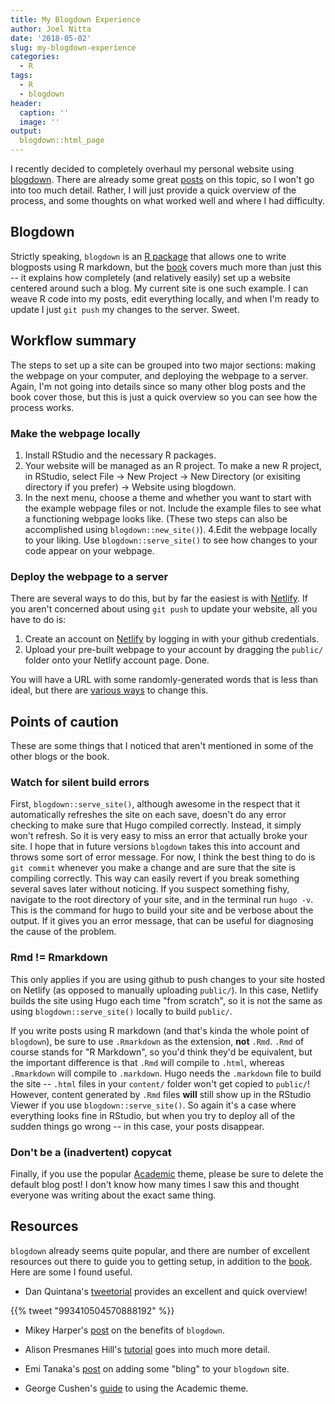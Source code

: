 ```yaml
---
title: My Blogdown Experience
author: Joel Nitta
date: '2018-05-02'
slug: my-blogdown-experience
categories:
  - R
tags:
  - R
  - blogdown
header:
  caption: ''
  image: ''
output:
  blogdown::html_page
---
```


I recently decided to completely overhaul my personal website using [blogdown](https://bookdown.org/yihui/blogdown/). There are already some great [posts](#resources) on this topic, so I won't go into too much detail. Rather, I will just provide a quick overview of the process, and some thoughts on what worked well and where I had difficulty.

## Blogdown

Strictly speaking, `blogdown` is an [R package](https://github.com/rstudio/blogdown) that allows one to write blogposts using R markdown, but the [book](https://bookdown.org/yihui/blogdown/) covers much more than just this -- it explains how completely (and relatively easily) set up a website centered around such a blog. My current site is one such example. I can weave R code into my posts, edit everything locally, and when I'm ready to update I just `git push` my changes to the server. Sweet.

## Workflow summary

The steps to set up a site can be grouped into two major sections: making the webpage on your computer, and deploying the webpage to a server. Again, I'm not going into details since so many other blog posts and the book cover those, but this is just a quick overview so you can see how the process works.

### Make the webpage locally

1. Install RStudio and the necessary R packages.
2. Your website will be managed as an R project. To make a new R project, in RStudio, select File -> New Project -> New Directory (or exisiting directory if you prefer) -> Website using blogdown.
3. In the next menu, choose a theme and whether you want to start with the example webpage files or not. Include the example files to see what a functioning webpage looks like. (These two steps can also be accomplished using `blogdown::new_site()`).
4.Edit the webpage locally to your liking. Use `blogdown::serve_site()` to see how changes to your code appear on your webpage.

### Deploy the webpage to a server

There are several ways to do this, but by far the easiest is with [Netlify](https://www.netlify.com/). If you aren't concerned about using `git push` to update your website, all you have to do is:

1. Create an account on [Netlify](https://www.netlify.com/) by logging in with your github credentials.
2. Upload your pre-built webpage to your account by dragging the `public/` folder onto your Netlify account page. Done. 

You will have a URL with some randomly-generated words that is less than ideal, but there are [various ways](https://bookdown.org/yihui/blogdown/domain-name.html#domain-name) to change this.

## Points of caution

These are some things that I noticed that aren't mentioned in some of the other blogs or the book.

### Watch for silent build errors

First, `blogdown::serve_site()`, although awesome in the respect that it automatically refreshes the site on each save, doesn't do any error checking to make sure that Hugo compiled correctly. Instead, it simply won't refresh. So it is very easy to miss an error that actually broke your site. I hope that in future versions `blogdown` takes this into account and throws some sort of error message. For now, I think the best thing to do is `git commit` whenever you make a change and are sure that the site is compiling correctly. This way can easily revert if you break something several saves later without noticing. If you suspect something fishy, navigate to the root directory of your site, and in the terminal run `hugo -v`. This is the command for hugo to build your site and be verbose about the output. If it gives you an error message, that can be useful for diagnosing the cause of the problem.

### Rmd != Rmarkdown

This only applies if you are using github to push changes to your site hosted on Netlify (as opposed to manually uploading `public/`). In this case, Netlify builds the site using Hugo each time "from scratch", so it is not the same as using `blogdown::serve_site()` locally to build `public/`. 

If you write posts using R markdown (and that's kinda the whole point of `blogdown`), be sure to use `.Rmarkdown` as the extension, **not** `.Rmd`. `.Rmd` of course stands for "R Markdown", so you'd think they'd be equivalent, but the important difference is that `.Rmd` will compile to `.html`, whereas `.Rmarkdown` will compile to `.markdown`. Hugo needs the `.markdown` file to build the site -- `.html` files in your `content/` folder won't get copied to `public/`! However, content generated by `.Rmd` files **will** still show up in the RStudio Viewer if you use `blogdown::serve_site()`. So again it's a case where everything looks fine in RStudio, but when you try to deploy all of the sudden things go wrong -- in this case, your posts disappear.

### Don't be a (inadvertent) copycat
Finally, if you use the popular [Academic](https://github.com/gcushen/hugo-academic) theme, please be sure to delete the default blog post! I don't know how many times I saw this and thought everyone was writing about the exact same thing.

## Resources

`blogdown` already seems quite popular, and there are number of excellent resources out there to guide you to getting setup, in addition to the [book](https://bookdown.org/yihui/blogdown/). Here are some I found useful.

* Dan Quintana's [tweetorial](https://twitter.com/dsquintana/status/993410504570888192) provides an excellent and quick overview!

<!--html_preserve-->{{% tweet "993410504570888192" %}}<!--/html_preserve-->

* Mikey Harper's [post](https://mikeyharper.uk/migrating-to-blogdown/) on the benefits of `blogdown`.

* Alison Presmanes Hill's [tutorial](https://alison.rbind.io/post/up-and-running-with-blogdown/) goes into much more detail.

* Emi Tanaka's [post](https://emitanaka.github.io/post/blogdowntutorial/) on adding some "bling" to your `blogdown` site.

* George Cushen's [guide](https://sourcethemes.com/academic/docs/) to using the Academic theme.
